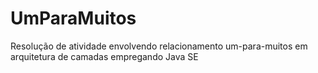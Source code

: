 # UmParaMuitos
Resolução de atividade envolvendo relacionamento um-para-muitos em arquitetura de camadas empregando Java SE
